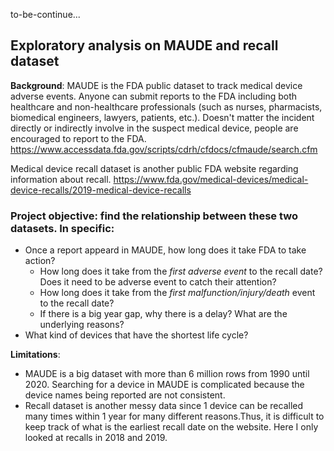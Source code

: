 to-be-continue...

## Exploratory analysis on MAUDE and recall dataset

__Background__: MAUDE is the FDA public dataset to track medical device adverse events. Anyone can submit reports to the FDA 
including both healthcare and non-healthcare professionals (such as nurses, pharmacists, biomedical engineers, lawyers, patients, 
etc.). Doesn't matter the incident directly or indirectly involve in the suspect medical device, people are encouraged to report to the FDA. 
https://www.accessdata.fda.gov/scripts/cdrh/cfdocs/cfmaude/search.cfm

Medical device recall dataset is another public FDA website regarding information about recall. 
https://www.fda.gov/medical-devices/medical-device-recalls/2019-medical-device-recalls

### Project objective: find the relationship between these two datasets. In specific:

- Once a report appeard in MAUDE, how long does it take FDA to take action? 
  - How long does it take from the _first adverse event_ to the recall date? Does it need to be adverse event to catch their attention? 
  - How long does it take from the _first malfunction/injury/death_ event to the recall date?
  - If there is a big year gap, why there is a delay? What are the underlying reasons?
- What kind of devices that have the shortest life cycle? 

__Limitations__:
- MAUDE is a big dataset with more than 6 million rows from 1990 until 2020. Searching for a device in MAUDE is complicated
because the device names being reported are not consistent.
- Recall dataset is another messy data since 1 device can be recalled many times within 1 year for many different reasons.Thus, 
it is difficult to keep track of what is the earliest recall date on the website. Here I only looked at recalls in 2018 and 2019. 
  
